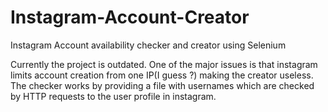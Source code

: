 # Instagram-Account-Creator
Instagram Account availability checker and creator using Selenium

Currently the project is outdated.
One of the major issues is that instagram limits account creation from one IP(I guess ?) making the creator useless.
The checker works by providing a file with usernames which are checked by HTTP requests to the user profile in instagram.
